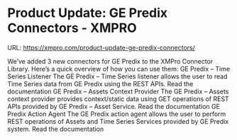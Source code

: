 # Product Update: GE Predix Connectors - XMPRO

URL: https://xmpro.com/product-update-ge-predix-connectors/

We’ve added 3 new connectors for GE Predix to the XMPro Connector Library. Here’s a quick overview of how you can use them:
GE Predix – Time Series Listener
The GE Predix – Time Series listener allows the user to read Time Series data from GE Predix using the REST APIs.
Read the documentation
GE Predix – Assets Context Provider 
The GE Predix – Assets context provider provides context/static data using GET operations of REST APIs provided by GE Predix – Asset Service.
Read the documentation
GE Predix Action Agent
The GE Predix action agent allows the user to perform REST operations of Assets and Time Series Services provided by GE Predix system.
Read the documentation 
